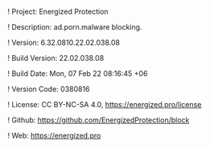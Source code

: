 ! Project: Energized Protection

! Description: ad.porn.malware blocking.

! Version: 6.32.0810.22.02.038.08

! Build Version: 22.02.038.08

! Build Date: Mon, 07 Feb 22 08:16:45 +06

! Version Code: 0380816

! License: CC BY-NC-SA 4.0, https://energized.pro/license

! Github: https://github.com/EnergizedProtection/block

! Web: https://energized.pro
